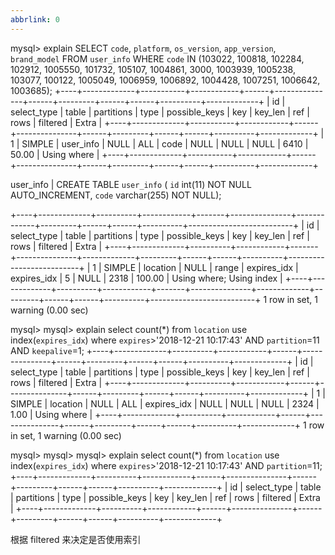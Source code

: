 ```yaml
---
abbrlink: 0
---
```

mysql> explain SELECT `code`, `platform`, `os_version`, `app_version`, `brand_model` FROM `user_info` WHERE `code` IN (103022, 100818, 102284, 102912, 1005550, 101732, 105107, 1004861, 3000, 1003939, 1005238, 103077, 100122, 1005049, 1006959, 1006892, 1004428, 1007251, 1006642, 1003685);
+----+-------------+-----------+------------+------+---------------+------+---------+------+------+----------+-------------+
| id | select_type | table     | partitions | type | possible_keys | key  | key_len | ref  | rows | filtered | Extra       |
+----+-------------+-----------+------------+------+---------------+------+---------+------+------+----------+-------------+
|  1 | SIMPLE      | user_info | NULL       | ALL  | code          | NULL | NULL    | NULL | 6410 |    50.00 | Using where |
+----+-------------+-----------+------------+------+---------------+------+---------+------+------+----------+-------------+

user_info | CREATE TABLE `user_info` (
  `id` int(11) NOT NULL AUTO_INCREMENT,
  `code` varchar(255) NOT NULL);



+----+-------------+----------+------------+-------+---------------+-------------+---------+------+------+----------+--------------------------+
| id | select_type | table    | partitions | type  | possible_keys | key         | key_len | ref  | rows | filtered | Extra                    |
+----+-------------+----------+------------+-------+---------------+-------------+---------+------+------+----------+--------------------------+
|  1 | SIMPLE      | location | NULL       | range | expires_idx   | expires_idx | 5       | NULL | 2318 |   100.00 | Using where; Using index |
+----+-------------+----------+------------+-------+---------------+-------------+---------+------+------+----------+--------------------------+
1 row in set, 1 warning (0.00 sec)

mysql> 
mysql> explain select count(*) from `location` use index(`expires_idx`) where `expires`>'2018-12-21 10:17:43'  AND `partition`=11 AND `keepalive`=1;
+----+-------------+----------+------------+------+---------------+------+---------+------+------+----------+-------------+
| id | select_type | table    | partitions | type | possible_keys | key  | key_len | ref  | rows | filtered | Extra       |
+----+-------------+----------+------------+------+---------------+------+---------+------+------+----------+-------------+
|  1 | SIMPLE      | location | NULL       | ALL  | expires_idx   | NULL | NULL    | NULL | 2324 |     1.00 | Using where |
+----+-------------+----------+------------+------+---------------+------+---------+------+------+----------+-------------+
1 row in set, 1 warning (0.00 sec)

mysql> 
mysql> 
mysql> explain select count(*) from `location` use index(`expires_idx`) where `expires`>'2018-12-21 10:17:43'  AND `partition`=11;
+----+-------------+----------+------------+------+---------------+------+---------+------+------+----------+-------------+
| id | select_type | table    | partitions | type | possible_keys | key  | key_len | ref  | rows | filtered | Extra       |
+----+-------------+----------+------------+------+---------------+------+---------+------+------+----------+-------------+

根据 filtered  来决定是否使用索引